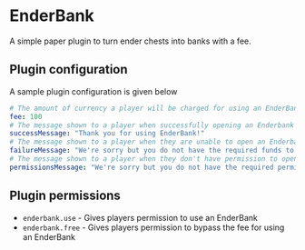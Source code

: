 # EnderBank
A simple paper plugin to turn ender chests into banks with a fee.

## Plugin configuration
A sample plugin configuration is given below
```yaml
# The amount of currency a player will be charged for using an EnderBank
fee: 100
# The message shown to a player when successfully opening an Enderbank
successMessage: "Thank you for using EnderBank!"
# The message shown to a player when they are unable to open an Enderbank due to lack of funds
failureMessage: "We're sorry but you do not have the required funds to use EnderBank!"
# The message shown to a player when they don't have permission to open an Enderbank
permissionsMessage: "We're sorry but you do not have the required permissions to use EnderBank!"
```

## Plugin permissions
* `enderbank.use` - Gives players permission to use an EnderBank
* `enderbank.free` - Gives players permission to bypass the fee for using an EnderBank
